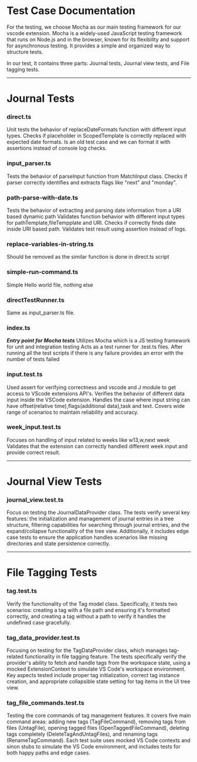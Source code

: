 # Test Case Documentation
For the testing, we choose Mocha as our main testing framework for our vscode extension.
Mocha is a widely-used JavaScript testing framework that runs on Node.js and in the browser, known for its flexibility and support for asynchronous testing. It provides a simple and organized way to structure tests.

In our test, it contains three parts: Journal tests, Journal view tests, and File tagging tests.

---

# Journal Tests
### direct.ts
Unit tests the behavior of replaceDateFormats function with different input types.
Checks if placeholder in ScopedTemplate is correctly replaced with expected date formats.
Is an old test case and we can format it with assertions instead of console log checks.

### input_parser.ts
Tests the behavior of parseInput function from MatchInput class.
Checks if parser correctly identifies and extracts flags like "next" and "monday".

### path-parse-with-date.ts
Tests the behavior of extracting and parsing date information from a URI based dynamic path
Validates function behavior with different input types for pathTemplate,fileTempplate and URI.
Checks if correctly finds date inside URI based path.
Validates test result using assertion instead of logs.

### replace-variables-in-string.ts
Should be removed as the similar function is done in direct.ts script

### simple-run-command.ts
Simple Hello world file, nothing else

### directTestRunner.ts
Same as input_parser.ts file.



### index.ts
***Entry point for Mocha tests***
Utilizes Mocha which is a JS testing framework for unit and integration testing
Acts as a test runner for .test.ts files.
After running all the test scripts if there is any failure provides an error with the number of tests failed

### input.test.ts
Used assert for verifying correctness and vscode and J module to get access to VScode extensions API's.
Verifies the behavior of different data input inside the VSCode extension.
Handles the case where input string can have offset(relative time),flags(additional data),task and text.
Covers wide range of scenarios to maintain reliability and accuracy. 

### week_input.test.ts
Focuses on handling of input related to weeks like w13,w,next week
Validates that the extension can correctly handled different week input and provide correct result.

---

# Journal View Tests
### journal_view.test.ts
Focus on testing the JournalDataProvider class. The tests verify several key features: the initialization and management of journal entries in a tree structure, filtering capabilities for searching through journal entries, and the expand/collapse functionality of the tree view. Additionally, it includes edge case tests to ensure the application handles scenarios like missing directories and state persistence correctly.

---

# File Tagging Tests

### tag.test.ts
Verify the functionality of the Tag model class. Specifically, it tests two scenarios: creating a tag with a file path and ensuring it's formatted correctly, and creating a tag without a path to verify it handles the undefined case gracefully.

### tag_data_provider.test.ts

Focusing on testing for the TagDataProvider class, which manages tag-related functionality in file tagging feature. The tests specifically verify the provider's ability to fetch and handle tags from the workspace state, using a mocked ExtensionContext to simulate VS Code's workspace environment. Key aspects tested include proper tag initialization, correct tag instance creation, and appropriate collapsible state setting for tag items in the UI tree view.

### tag_file_commands.test.ts
Testing the core commands of tag management features. It covers five main command areas: adding new tags (TagFileCommand), removing tags from files (UntagFile), opening tagged files (OpenTaggedFileCommand), deleting tags completely (DeleteTagAndUntagFiles), and renaming tags (RenameTagCommand). Each test suite uses mocked VS Code contexts and sinon stubs to simulate the VS Code environment, and includes tests for both happy paths and edge cases.








